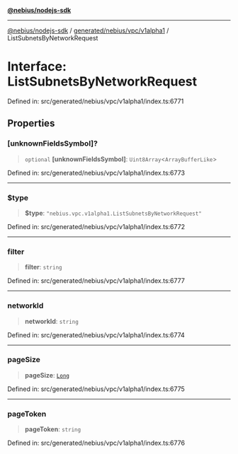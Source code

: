 [**@nebius/nodejs-sdk**](../../../../../README.md)

***

[@nebius/nodejs-sdk](../../../../../README.md) / [generated/nebius/vpc/v1alpha1](../README.md) / ListSubnetsByNetworkRequest

# Interface: ListSubnetsByNetworkRequest

Defined in: src/generated/nebius/vpc/v1alpha1/index.ts:6771

## Properties

### \[unknownFieldsSymbol\]?

> `optional` **\[unknownFieldsSymbol\]**: `Uint8Array`\<`ArrayBufferLike`\>

Defined in: src/generated/nebius/vpc/v1alpha1/index.ts:6773

***

### $type

> **$type**: `"nebius.vpc.v1alpha1.ListSubnetsByNetworkRequest"`

Defined in: src/generated/nebius/vpc/v1alpha1/index.ts:6772

***

### filter

> **filter**: `string`

Defined in: src/generated/nebius/vpc/v1alpha1/index.ts:6777

***

### networkId

> **networkId**: `string`

Defined in: src/generated/nebius/vpc/v1alpha1/index.ts:6774

***

### pageSize

> **pageSize**: [`Long`](../../../../../runtime/protos/core/classes/Long.md)

Defined in: src/generated/nebius/vpc/v1alpha1/index.ts:6775

***

### pageToken

> **pageToken**: `string`

Defined in: src/generated/nebius/vpc/v1alpha1/index.ts:6776
